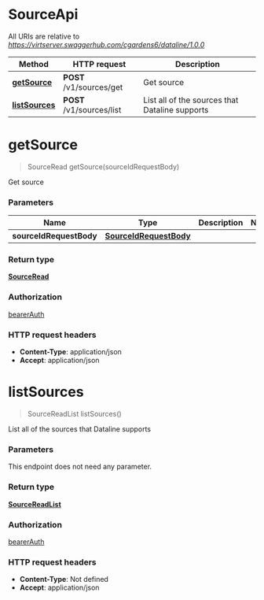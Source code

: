 # SourceApi

All URIs are relative to *https://virtserver.swaggerhub.com/cgardens6/dataline/1.0.0*

Method | HTTP request | Description
------------- | ------------- | -------------
[**getSource**](SourceApi.md#getSource) | **POST** /v1/sources/get | Get source
[**listSources**](SourceApi.md#listSources) | **POST** /v1/sources/list | List all of the sources that Dataline supports


<a name="getSource"></a>
# **getSource**
> SourceRead getSource(sourceIdRequestBody)

Get source

### Parameters

Name | Type | Description  | Notes
------------- | ------------- | ------------- | -------------
 **sourceIdRequestBody** | [**SourceIdRequestBody**](../io.dataline.api.client.model/SourceIdRequestBody.md)|  |

### Return type

[**SourceRead**](../io.dataline.api.client.model/SourceRead.md)

### Authorization

[bearerAuth](../README.md#bearerAuth)

### HTTP request headers

- **Content-Type**: application/json
- **Accept**: application/json

<a name="listSources"></a>
# **listSources**
> SourceReadList listSources()

List all of the sources that Dataline supports

### Parameters
This endpoint does not need any parameter.

### Return type

[**SourceReadList**](../io.dataline.api.client.model/SourceReadList.md)

### Authorization

[bearerAuth](../README.md#bearerAuth)

### HTTP request headers

- **Content-Type**: Not defined
- **Accept**: application/json

